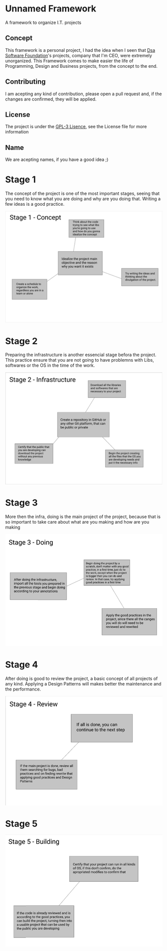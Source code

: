 # Unnamed Framework
A framework to organize I.T. projects

## Concept
This framework is a personal project, I had the idea when I seen that [Dsa Software Foundation](https://github.com/Dsa-Software)'s projects, company that I'm CEO, were extremely unorganized. This Framework comes to make easier the life of Programming, Design and Business projects, from the concept to the end.

## Contributing
I am acepting any kind of contribution, please open a pull request and, if the changes are confirmed, they will be applied.

## License
The project is under the [GPL-3 Lisence](https://github.com/caue-alves/Unnamed-Framework/blob/main/LICENSE.txt), see the License file for more information

## Name
We are acepting names, if you have a good idea ;)

# Stage 1

The concept of the project is one of the most important stages, seeing that you need to know what you are doing and why are you doing that. Writing a few ideas is a good practice.

![](https://github.com/Dsa-Software/Unnamed-Framework/blob/main/img/stage1.png?raw=true)

# Stage 2

Preparing the infrastructure is another essencial stage befora the project. This practice ensure that you are not going to have problemns with Libs, softwares or the OS in the time of the work.

![](https://github.com/Dsa-Software/Unnamed-Framework/blob/main/img/stage2.png?raw=true)

# Stage 3

More then the infra, doing is the main project of the project, because that is so important to take care about what are you making and how are you making

![](https://github.com/Dsa-Software/Unnamed-Framework/blob/main/img/stage3.png?raw=true)

# Stage 4

After doing is good to review the project, a basic concept of all projects of any kind. Applying a Design Patterns will makes better the maintenance and the performance.

![](https://github.com/Dsa-Software/Unnamed-Framework/blob/main/img/stage4.png?raw=true)

# Stage 5

![](https://github.com/Dsa-Software/Unnamed-Framework/blob/main/img/stage5.png?raw=true)
